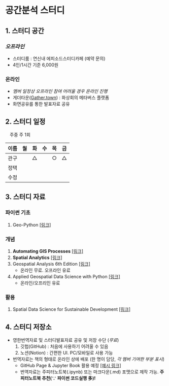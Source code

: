 # 공간분석 스터디  

## 1. 스터디 공간  
### ***오프라인***  
- 스터디룸 : 연신내 에피소드스터디카페 (예약 문의)  
- 4인/1시간 기준 6,000원  
### 온라인  
- *멤버 일정상 오프라인 참여 어려울 경우 온라인 진행*  
- 게더타운([Gather.town](https://www.gather.town/)) : 화상회의 메타버스 플랫폼  
- 화면공유를 통한 발표자료 공유  

## 2. 스터디 일정  
&emsp;주중 주 1회  

| 이름 |  월  |  화  |  수  |  목  |  금  |
| :--: | :--: | :--: | :--: | :--: | :--: |
| 관구 |      |  △  |      |  ○   |  △  |
| 정택 |      |      |      |      |      |
| 수정 |      |      |      |      |      |

## 3. 스터디 자료  
### 파이썬 기초  
1. Geo-Python [[링크]](https://geo-python-site.readthedocs.io/en/latest/#)  
### 개념  
1. **Automating GIS Processes** [[링크]](https://autogis-site.readthedocs.io/en/latest/#)  
2. **Spatial Analytics** [[링크]](https://spatial-analytics.readthedocs.io/en/latest/index.html)  
3. Geospatial Analysis 6th Edition [[링크]](https://www.spatialanalysisonline.com/HTML/index.html)  
    - 온라인 무료. 오프라인 유료  
4. Applied Geospatial Data Science with Python [[링크]](https://www.amazon.com/Applied-Geospatial-Data-Science-Python-ebook/dp/B0BJ7GPXMG)  
    - 온라인/오프리인 유료  

### 활용  
1. Spatial Data Science for Sustainable Development [[링크]](https://sustainability-gis.readthedocs.io/en/latest/index.html#)  

## 4. 스터디 저장소  
- 영한번역자료 및 스터디발표자료 공유 및 저장 수단 (*무료*)  
    1. 깃헙(GitHub) : 처음에 사용하기 어려울 수 있음  
    2. 노션(Notion) : 간편한 UI. PC/모바일로 사용 가능  
- 번역자료는 책의 형태로 온라인 상에 배포 (한 명이 담당, *각 멤버 기여한 부분 표시*)  
    - GitHub Page & Jupyter Book 활용 예정 [[예시 링크]](https://github.com/Kwan-Gu/jupyter-book-test)  
    - 번역자료는 주피터노트북(.ipynb) 또는 마크다운(.md) 포맷으로 제작 가능. **주피터노트북 추천(∵ 파이썬 코드실행 多)!**  

